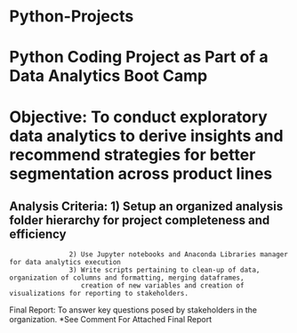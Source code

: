 # Python-Projects
# Python Coding Project as Part of a Data Analytics Boot Camp
# Objective: To conduct exploratory data analytics to derive insights and recommend strategies for better segmentation across product lines
## Analysis Criteria: 1) Setup an organized analysis folder hierarchy for project completeness and efficiency
                   2) Use Jupyter notebooks and Anaconda Libraries manager for data analytics execution
                   3) Write scripts pertaining to clean-up of data, organization of columns and formatting, merging dataframes,
                      creation of new variables and creation of visualizations for reporting to stakeholders.
Final Report: To answer key questions posed by stakeholders in the organization.
*See Comment For Attached Final Report
